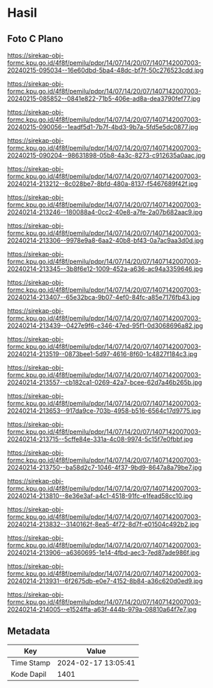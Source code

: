 # Hasil

## Foto C Plano

https://sirekap-obj-formc.kpu.go.id/4f8f/pemilu/pdpr/14/07/14/20/07/1407142007003-20240215-095034--16e60dbd-5ba4-48dc-bf7f-50c276523cdd.jpg

https://sirekap-obj-formc.kpu.go.id/4f8f/pemilu/pdpr/14/07/14/20/07/1407142007003-20240215-085852--0841e822-71b5-406e-ad8a-dea3790fef77.jpg

https://sirekap-obj-formc.kpu.go.id/4f8f/pemilu/pdpr/14/07/14/20/07/1407142007003-20240215-090056--1eadf5d1-7b7f-4bd3-9b7a-5fd5e5dc0877.jpg

https://sirekap-obj-formc.kpu.go.id/4f8f/pemilu/pdpr/14/07/14/20/07/1407142007003-20240215-090204--98631898-05b8-4a3c-8273-c912635a0aac.jpg

https://sirekap-obj-formc.kpu.go.id/4f8f/pemilu/pdpr/14/07/14/20/07/1407142007003-20240214-213212--8c028be7-8bfd-480a-8137-f5467689f42f.jpg

https://sirekap-obj-formc.kpu.go.id/4f8f/pemilu/pdpr/14/07/14/20/07/1407142007003-20240214-213246--180088a4-0cc2-40e8-a7fe-2a07b682aac9.jpg

https://sirekap-obj-formc.kpu.go.id/4f8f/pemilu/pdpr/14/07/14/20/07/1407142007003-20240214-213306--9978e9a8-6aa2-40b8-bf43-0a7ac9aa3d0d.jpg

https://sirekap-obj-formc.kpu.go.id/4f8f/pemilu/pdpr/14/07/14/20/07/1407142007003-20240214-213345--3b8f6e12-1009-452a-a636-ac94a3359646.jpg

https://sirekap-obj-formc.kpu.go.id/4f8f/pemilu/pdpr/14/07/14/20/07/1407142007003-20240214-213407--65e32bca-9b07-4ef0-84fc-a85e7176fb43.jpg

https://sirekap-obj-formc.kpu.go.id/4f8f/pemilu/pdpr/14/07/14/20/07/1407142007003-20240214-213439--0427e9f6-c346-47ed-95f1-0d3068696a82.jpg

https://sirekap-obj-formc.kpu.go.id/4f8f/pemilu/pdpr/14/07/14/20/07/1407142007003-20240214-213519--0873bee1-5d97-4616-8f60-1c4827f184c3.jpg

https://sirekap-obj-formc.kpu.go.id/4f8f/pemilu/pdpr/14/07/14/20/07/1407142007003-20240214-213557--cb182ca1-0269-42a7-bcee-62d7a46b265b.jpg

https://sirekap-obj-formc.kpu.go.id/4f8f/pemilu/pdpr/14/07/14/20/07/1407142007003-20240214-213653--917da9ce-703b-4958-b516-6564c17d9775.jpg

https://sirekap-obj-formc.kpu.go.id/4f8f/pemilu/pdpr/14/07/14/20/07/1407142007003-20240214-213715--5cffe84e-331a-4c08-9974-5c15f7e0fbbf.jpg

https://sirekap-obj-formc.kpu.go.id/4f8f/pemilu/pdpr/14/07/14/20/07/1407142007003-20240214-213750--ba58d2c7-1046-4f37-9bd9-8647a8a79be7.jpg

https://sirekap-obj-formc.kpu.go.id/4f8f/pemilu/pdpr/14/07/14/20/07/1407142007003-20240214-213810--8e36e3af-a4c1-4518-91fc-e1fead58cc10.jpg

https://sirekap-obj-formc.kpu.go.id/4f8f/pemilu/pdpr/14/07/14/20/07/1407142007003-20240214-213832--3140162f-8ea5-4f72-8d7f-e01504c492b2.jpg

https://sirekap-obj-formc.kpu.go.id/4f8f/pemilu/pdpr/14/07/14/20/07/1407142007003-20240214-213906--a6360695-1e14-4fbd-aec3-7ed87ade986f.jpg

https://sirekap-obj-formc.kpu.go.id/4f8f/pemilu/pdpr/14/07/14/20/07/1407142007003-20240214-213931--6f2675db-e0e7-4152-8b84-a36c620d0ed9.jpg

https://sirekap-obj-formc.kpu.go.id/4f8f/pemilu/pdpr/14/07/14/20/07/1407142007003-20240214-214005--e1524ffa-a63f-444b-979a-08810a64f7e7.jpg


## Metadata

| Key        | Value               |
| ---------- | ------------------- |
| Time Stamp | 2024-02-17 13:05:41 |
| Kode Dapil | 1401                |



